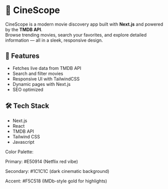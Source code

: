 # 🎥 CineScope

CineScope is a modern movie discovery app built with **Next.js** and powered by the **TMDB API**.  
Browse trending movies, search your favorites, and explore detailed information — all in a sleek, responsive design.

## 🚀 Features
- Fetches live data from TMDB API
- Search and filter movies
- Responsive UI with TailwindCSS
- Dynamic pages with Next.js
- SEO optimized

## 🛠️ Tech Stack
- Next.js
- React
- TMDB API
- Tailwind CSS
- Javascript


Color Palette:

Primary: #E50914 (Netflix red vibe)

Secondary: #1C1C1C (dark cinematic background)

Accent: #F5C518 (IMDb-style gold for highlights)
